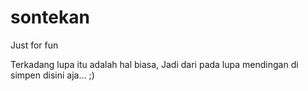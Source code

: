 # sontekan
Just for fun
 
Terkadang lupa itu adalah hal biasa, Jadi dari pada lupa mendingan di simpen disini aja... ;)
